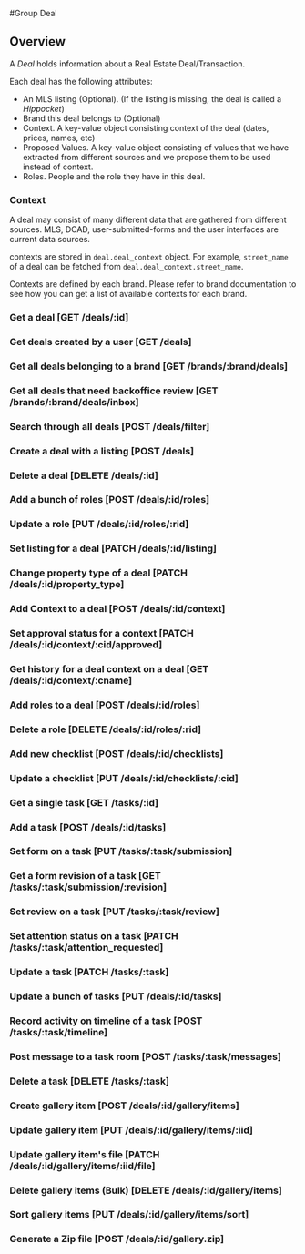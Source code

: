 #Group Deal

## Overview

A _Deal_ holds information about a Real Estate Deal/Transaction.

Each deal has the following attributes:

* An MLS listing (Optional). (If the listing is missing, the deal is called a _Hippocket_)
* Brand this deal belongs to (Optional)
* Context. A key-value object consisting context of the deal (dates, prices, names, etc)
* Proposed Values. A key-value object consisting of values that we have extracted from
  different sources and we propose them to be used instead of context.
* Roles. People and the role they have in this deal.

### Context

A deal may consist of many different data that are gathered from different sources.
MLS, DCAD, user-submitted-forms and the user interfaces are current data sources.

contexts are stored in `deal.deal_context` object.
For example, `street_name` of a deal can be fetched from `deal.deal_context.street_name`.

Contexts are defined by each brand. Please refer to brand documentation to see how you can
get a list of available contexts for each brand.

### Get a deal [GET /deals/:id]
<!-- include(tests/deal/get.md) -->

### Get deals created by a user [GET /deals]
<!-- include(tests/deal/getAll.md) -->

### Get all deals belonging to a brand [GET /brands/:brand/deals]
<!-- include(tests/deal/getBrandDeals.md) -->

### Get all deals that need backoffice review [GET /brands/:brand/deals/inbox]
<!-- include(tests/deal/getBrandInbox.md) -->

### Search through all deals [POST /deals/filter]
<!-- include(tests/deal/filter.md) -->

### Create a deal with a listing [POST /deals]
<!-- include(tests/deal/create.md) -->

### Delete a deal [DELETE /deals/:id]
<!-- include(tests/deal/remove.md) -->

### Add a bunch of roles [POST /deals/:id/roles]
<!-- include(tests/deal/addRole.md) -->

### Update a role [PUT /deals/:id/roles/:rid]
<!-- include(tests/deal/updateRole.md) -->

### Set listing for a deal [PATCH /deals/:id/listing]
<!-- include(tests/deal/patchListing.md) -->

### Change property type of a deal [PATCH /deals/:id/property_type]
<!-- include(tests/deal/patchPropertyType.md) -->

### Add Context to a deal [POST /deals/:id/context]
<!-- include(tests/deal/addContext.md) -->

### Set approval status for a context [PATCH /deals/:id/context/:cid/approved]
<!-- include(tests/deal/approveContext.md) -->

### Get history for a deal context on a deal [GET /deals/:id/context/:cname]
<!-- include(tests/deal/getContextHistory.md) -->

### Add roles to a deal [POST /deals/:id/roles]
<!-- include(tests/deal/addRole.md) -->

### Delete a role [DELETE /deals/:id/roles/:rid]
<!-- include(tests/deal/removeRole.md) -->

### Add new checklist [POST /deals/:id/checklists]
<!-- include(tests/deal/addChecklist.md) -->

### Update a checklist [PUT /deals/:id/checklists/:cid]
<!-- include(tests/deal/updateChecklist.md) -->

### Get a single task [GET /tasks/:id]
<!-- include(tests/deal/getTask.md) -->

### Add a task [POST /deals/:id/tasks]
<!-- include(tests/deal/addTask.md) -->

### Set form on a task [PUT /tasks/:task/submission]
<!-- include(tests/deal/setSubmission.md) -->

### Get a form revision of a task [GET /tasks/:task/submission/:revision]
<!-- include(tests/deal/getRevision.md) -->

### Set review on a task [PUT /tasks/:task/review]
<!-- include(tests/deal/setReview.md) -->

### Set attention status on a task [PATCH /tasks/:task/attention_requested]
<!-- include(tests/deal/patchAttention.md) -->

### Update a task [PATCH /tasks/:task]
<!-- include(tests/deal/updateTask.md) -->

### Update a bunch of tasks [PUT /deals/:id/tasks]
<!-- include(tests/deal/updateTasks.md) -->

### Record activity on timeline of a task [POST /tasks/:task/timeline]
<!-- include(tests/deal/addActivity.md) -->

### Post message to a task room [POST /tasks/:task/messages]
<!-- include(tests/deal/postMessage.md) -->

### Delete a task [DELETE /tasks/:task]
<!-- include(tests/deal/removeTask.md) -->

### Create gallery item [POST /deals/:id/gallery/items]
<!-- include(tests/deal/createGalleryItem.md) -->

### Update gallery item [PUT /deals/:id/gallery/items/:iid]
<!-- include(tests/deal/updateGalleryItem.md) -->

### Update gallery item's file [PATCH /deals/:id/gallery/items/:iid/file]
<!-- include(tests/deal/updateGalleryItemFile.md) -->

### Delete gallery items (Bulk) [DELETE /deals/:id/gallery/items]
<!-- include(tests/deal/deleteGalleryItems.md) -->

### Sort gallery items [PUT /deals/:id/gallery/items/sort]
<!-- include(tests/deal/sortGalleryItems.md) -->

### Generate a Zip file [POST /deals/:id/gallery.zip]
<!-- include(tests/deal/createGalleryZipUrl.md) -->
